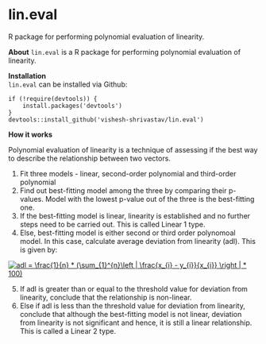 # lin.eval
R package for performing polynomial evaluation of linearity.

**About**
`lin.eval` is a R package for performing polynomial evaluation of linearity.

**Installation**  
`lin.eval` can be installed via Github:

```{r}
if (!require(devtools)) {  
    install.packages('devtools')  
}  
devtools::install_github('vishesh-shrivastav/lin.eval')
```  
  
**How it works**

Polynomial evaluation of linearity is a technique of assessing if the best way to describe the relationship between two vectors.

1) Fit three models - linear, second-order polynomial and third-order polynomial
2) Find out best-fitting model among the three by comparing their p-values. Model with the lowest p-value out of the three is the best-fitting one.
3) If the best-fitting model is linear, linearity is established and no further steps need to be carried out. This is called Linear 1 type.
4) Else, best-fitting model is either second or third order polynomoal model. In this case, calculate average deviation from linearity (adl). This is given by:  

<a href="https://www.codecogs.com/eqnedit.php?latex=adl&space;=&space;\frac{1}{n}&space;*&space;(\sum_{1}^{n}\left&space;|&space;\frac{x_{i}&space;-&space;y_{i}}{x_{i}}&space;\right&space;|&space;*&space;100)" target="_blank"><img src="https://latex.codecogs.com/gif.latex?adl&space;=&space;\frac{1}{n}&space;*&space;(\sum_{1}^{n}\left&space;|&space;\frac{x_{i}&space;-&space;y_{i}}{x_{i}}&space;\right&space;|&space;*&space;100)" title="adl = \frac{1}{n} * (\sum_{1}^{n}\left | \frac{x_{i} - y_{i}}{x_{i}} \right | * 100)" /></a>

5) If adl is greater than or equal to the threshold value for deviation from linearity, conclude that the relationship is non-linear.
6) Else if adl is less than the threshold value for deviation from linearity, conclude that although the best-fitting model is not linear, deviation from linearity is not significant and hence, it is still a linear relationship. This is called a Linear 2 type.
